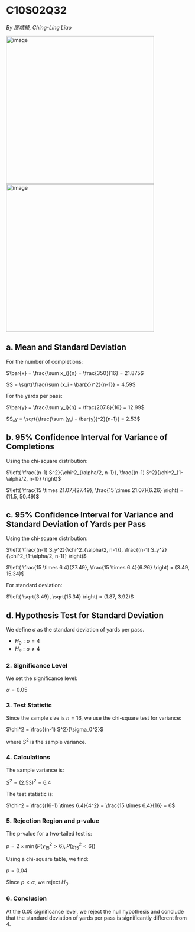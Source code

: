 # C10S02Q32

*By 廖靖綾, Ching-Ling Liao*

<img width="400" alt="image" src="https://github.com/user-attachments/assets/4877e76d-7c44-48df-8ecb-251793478199" /> 
<br>
<img width="400" alt="image" src="https://github.com/user-attachments/assets/164f44fb-db7b-4d90-992e-ea9a3f65c049" /> 


## a. Mean and Standard Deviation

For the number of completions:

$\bar{x} = \frac{\sum x_i}{n} = \frac{350}{16} = 21.875$

$S = \sqrt{\frac{\sum (x_i - \bar{x})^2}{n-1}} = 4.59$

For the yards per pass:

$\bar{y} = \frac{\sum y_i}{n} = \frac{207.8}{16} = 12.99$

$S_y = \sqrt{\frac{\sum (y_i - \bar{y})^2}{n-1}} = 2.53$

## b. 95% Confidence Interval for Variance of Completions

Using the chi-square distribution:

$\left( \frac{(n-1) S^2}{\chi^2_{\alpha/2, n-1}}, \frac{(n-1) S^2}{\chi^2_{1-\alpha/2, n-1}} \right)$

$\left( \frac{15 \times 21.07}{27.49}, \frac{15 \times 21.07}{6.26} \right) = (11.5, 50.49)$

## c. 95% Confidence Interval for Variance and Standard Deviation of Yards per Pass

Using the chi-square distribution:

$\left( \frac{(n-1) S_y^2}{\chi^2_{\alpha/2, n-1}}, \frac{(n-1) S_y^2}{\chi^2_{1-\alpha/2, n-1}} \right)$

$\left( \frac{15 \times 6.4}{27.49}, \frac{15 \times 6.4}{6.26} \right) = (3.49, 15.34)$

For standard deviation:

$\left( \sqrt{3.49}, \sqrt{15.34} \right) = (1.87, 3.92)$

## d. Hypothesis Test for Standard Deviation

We define $\sigma$ as the standard deviation of yards per pass.

- $H_0: \sigma = 4$
- $H_a: \sigma \neq 4$

### 2. Significance Level
We set the significance level:

$\alpha = 0.05$

### 3. Test Statistic
Since the sample size is $n = 16$, we use the chi-square test for variance:

$\chi^2 = \frac{(n-1) S^2}{\sigma_0^2}$

where $S^2$ is the sample variance.

### 4. Calculations
The sample variance is:

$S^2 = (2.53)^2 = 6.4$

The test statistic is:

$\chi^2 = \frac{(16-1) \times 6.4}{4^2} = \frac{15 \times 6.4}{16} = 6$

### 5. Rejection Region and p-value
The p-value for a two-tailed test is:

$p = 2 \times \min \left( P(\chi^2_{15} > 6), P(\chi^2_{15} < 6) \right)$

Using a chi-square table, we find:

$p = 0.04$

Since $p < \alpha$, we reject $H_0$.

### 6. Conclusion
At the 0.05 significance level, we reject the null hypothesis and conclude that the standard deviation of yards per pass is significantly different from 4.
